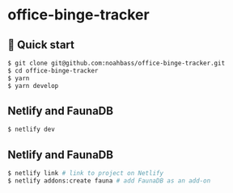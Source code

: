 # office-binge-tracker

## 🚀 Quick start

```sh
$ git clone git@github.com:noahbass/office-binge-tracker.git
$ cd office-binge-tracker
$ yarn
$ yarn develop
```

## Netlify and FaunaDB

```sh
$ netlify dev
```

## Netlify and FaunaDB

```sh
$ netlify link # link to project on Netlify
$ netlify addons:create fauna # add FaunaDB as an add-on
```
